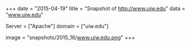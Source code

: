 
+++
date = "2015-04-19"
title = "Snapshot of http://www.uiw.edu"
data = "www.uiw.edu"

Server = ["Apache"]
domain = ["uiw.edu"]

  image = "snapshots/2015_16/www.uiw.edu.png"
+++
#

